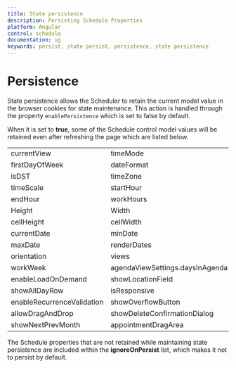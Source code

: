 ```yaml
---
title: State persistence
description: Persisting Schedule Properties
platform: Angular
control: schedule
documentation: ug
keywords: persist, state persist, persistence, state persistence
---
```

# Persistence

State persistence allows the Scheduler to retain the current model value in the browser cookies for state maintenance. This action is handled through the property `enablePersistence` which is set to false by default.

When it is set to **true**, some of the Schedule control model values will be retained even after refreshing the page which are listed below.

<table>
    <tr>
        <td>currentView</td>
        <td>timeMode</td>
    </tr>
    <tr>
        <td>firstDayOfWeek</td>
        <td>dateFormat</td>
    </tr>
    <tr>
        <td>isDST</td>
        <td>timeZone</td>
    </tr>
    <tr>
        <td>timeScale</td>
        <td>startHour</td>
    </tr>
    <tr>
        <td>endHour</td>
        <td>workHours</td>
    </tr>
    <tr>
        <td>Height</td>
        <td>Width</td>
    </tr>
    <tr>
        <td>cellHeight</td>
        <td>cellWidth</td>
    </tr>
    <tr>
        <td>currentDate</td>
        <td>minDate</td>
    </tr>
    <tr>
        <td>maxDate</td>
        <td>renderDates</td>
    </tr>
    <tr>
        <td>orientation</td>
        <td>views</td>
    </tr>
    <tr>
        <td>workWeek</td>
        <td>agendaViewSettings.daysInAgenda</td>
    </tr>
    <tr>
        <td>enableLoadOnDemand</td>
        <td>showLocationField</td>
    </tr>
    <tr>
        <td>showAllDayRow</td>
        <td>isResponsive</td>
    </tr>
    <tr>
        <td>enableRecurrenceValidation</td>
        <td>showOverflowButton</td>
    </tr>
    <tr>
        <td>allowDragAndDrop</td>
        <td>showDeleteConfirmationDialog</td>
    </tr>
    <tr>
        <td>showNextPrevMonth</td>
        <td>appointmentDragArea</td>
    </tr>
</table>

The Schedule properties that are not retained while maintaining state persistence are included within the **ignoreOnPersist** list, which makes it not to persist by default.
